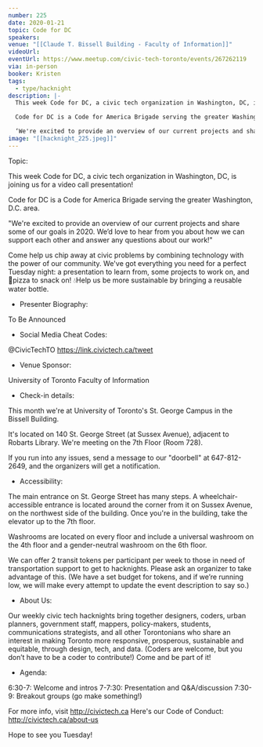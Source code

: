 ```yaml
---
number: 225
date: 2020-01-21
topic: Code for DC
speakers: 
venue: "[[Claude T. Bissell Building - Faculty of Information]]"
videoUrl: 
eventUrl: https://www.meetup.com/civic-tech-toronto/events/267262119
via: in-person
booker: Kristen
tags:
  - type/hacknight
description: |-
  This week Code for DC, a civic tech organization in Washington, DC, is joining us for a video call presentation!

  Code for DC is a Code for America Brigade serving the greater Washington, D.C. area.

  ‘We're excited to provide an overview of our current projects and share some of our goals in 2020. We’d love to hear from you about how we can support each other and answer any questions about our work!’
image: "[[hacknight_225.jpeg]]"
---
```


Topic:

This week Code for DC, a civic tech organization in Washington, DC, is joining us for a video call presentation!

Code for DC is a Code for America Brigade serving the greater Washington, D.C. area.

"We're excited to provide an overview of our current projects and share some of our goals in 2020. We’d love to hear from you about how we can support each other and answer any questions about our work!"

Come help us chip away at civic problems by combining technology with the power of our community. We've got everything you need for a perfect Tuesday night: a presentation to learn from, some projects to work on, and 🍕pizza to snack on! 💧Help us be more sustainable by bringing a reusable water bottle.

+ Presenter Biography:

To Be Announced

+ Social Media Cheat Codes:

@CivicTechTO
https://link.civictech.ca/tweet

+ Venue Sponsor:

University of Toronto Faculty of Information

+ Check-in details:

This month we're at University of Toronto's St. George Campus in the Bissell Building.

It's located on 140 St. George Street (at Sussex Avenue), adjacent to Robarts Library. We're meeting on the 7th Floor (Room 728).

If you run into any issues, send a message to our "doorbell" at 647-812-2649, and the organizers will get a notification.

+ Accessibility:

The main entrance on St. George Street has many steps. A wheelchair-accessible entrance is located around the corner from it on Sussex Avenue, on the northwest side of the building. Once you're in the building, take the elevator up to the 7th floor.

Washrooms are located on every floor and include a universal washroom on the 4th floor and a gender-neutral washroom on the 6th floor.

We can offer 2 transit tokens per participant per week to those in need of transportation support to get to hacknights. Please ask an organizer to take advantage of this. (We have a set budget for tokens, and if we’re running low, we will make every attempt to update the event description to say so.)

+ About Us:

Our weekly civic tech hacknights bring together designers, coders, urban planners, government staff, mappers, policy-makers, students, communications strategists, and all other Torontonians who share an interest in making Toronto more responsive, prosperous, sustainable and equitable, through design, tech, and data. (Coders are welcome, but you don’t have to be a coder to contribute!) Come and be part of it!

+ Agenda:

6:30-7: Welcome and intros
7-7:30: Presentation and Q&A/discussion
7:30-9: Breakout groups (go make something!)

For more info, visit http://civictech.ca
Here's our Code of Conduct: http://civictech.ca/about-us

Hope to see you Tuesday!